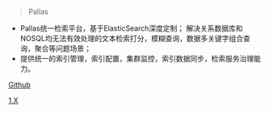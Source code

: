 > Pallas
- Pallas统一检索平台，基于ElasticSearch深度定制； 解决关系数据库和NOSQL均无法有效处理的文本检索打分，模糊查询，数据多关键字组合查询，聚合等问题场景； 
- 提供统一的索引管理，索引配置，集群监控，索引数据同步，检索服务治理能力。

 
[Github](https://vipshop.github.io/pallas/#/zh-cn/1.x/tutorial)

[1.X](zh-cn/1.x/)

